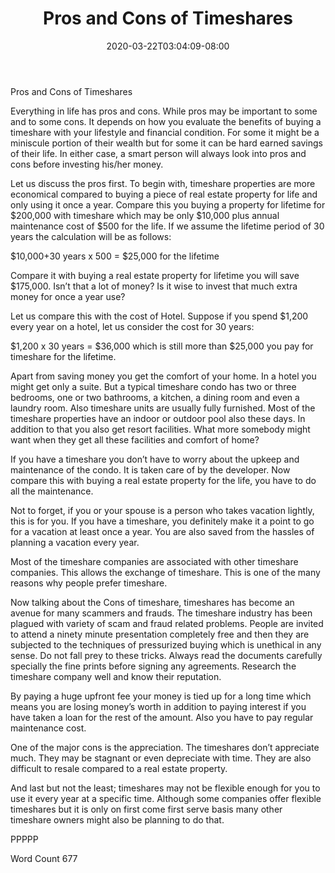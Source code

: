 ﻿---
title: "Pros and Cons of Timeshares"
date: 2020-03-22T03:04:09-08:00
description: "Time-Share Investments Tips for Web Success"
featured_image: "/images/Time-Share Investments.jpg"
tags: ["Time Share Investments"]
---

Pros and Cons of Timeshares

Everything in life has pros and cons. While pros may be important to some and to some cons. It depends on how you evaluate the benefits of buying a timeshare with your lifestyle and financial condition. For some it might be a miniscule portion of their wealth but for some it can be hard earned savings of their life. In either case, a smart person will always look into pros and cons before investing his/her money.

Let us discuss the pros first. To begin with, timeshare properties are more economical compared to buying a piece of real estate property for life and only using it once a year. Compare this you buying a property for lifetime for $200,000 with timeshare which may be only $10,000 plus annual maintenance cost of $500 for the life. If we assume the lifetime period of 30 years the calculation will be as follows:

$10,000+30 years x 500 = $25,000 for the lifetime

Compare it with buying a real estate property for lifetime you will save $175,000. Isn’t that a lot of money? Is it wise to invest that much extra money for once a year use?

Let us compare this with the cost of Hotel. Suppose if you spend $1,200 every year on a hotel, let us consider the cost for 30 years:

$1,200 x 30 years = $36,000 which is still more than $25,000 you pay for timeshare for the lifetime.

Apart from saving money you get the comfort of your home. In a hotel you might get only a suite. But a typical timeshare condo has two or three bedrooms, one or two bathrooms, a kitchen, a dining room and even a laundry room. Also timeshare units are usually fully furnished. Most of the timeshare properties have an indoor or outdoor pool also these days. In addition to that you also get resort facilities. What more somebody might want when they get all these facilities and comfort of home?

If you have a timeshare you don’t have to worry about the upkeep and maintenance of the condo. It is taken care of by the developer. Now compare this with buying a real estate property for the life, you have to do all the maintenance.

Not to forget, if you or your spouse is a person who takes vacation lightly, this is for you. If you have a timeshare, you definitely make it a point to go for a vacation at least once a year. You are also saved from the hassles of planning a vacation every year.

Most of the timeshare companies are associated with other timeshare companies. This allows the exchange of timeshare. This is one of the many reasons why people prefer timeshare.

Now talking about the Cons of timeshare, timeshares has become an avenue for many scammers and frauds. The timeshare industry has been plagued with variety of scam and fraud related problems. People are invited to attend a ninety minute presentation completely free and then they are subjected to the techniques of pressurized buying which is unethical in any sense. Do not fall prey to these tricks. Always read the documents carefully specially the fine prints before signing any agreements. Research the timeshare company well and know their reputation.

By paying a huge upfront fee your money is tied up for a long time which means you are losing money’s worth in addition to paying interest if you have taken a loan for the rest of the amount. Also you have to pay regular maintenance cost.

One of the major cons is the appreciation. The timeshares don’t appreciate much. They may be stagnant or even depreciate with time. They are also difficult to resale compared to a real estate property.

And last but not the least; timeshares may not be flexible enough for you to use it every year at a specific time. Although some companies offer flexible timeshares but it is only on first come first serve basis many other timeshare owners might also be planning to do that.

PPPPP

Word Count 677








